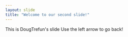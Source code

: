 ```yaml
---
layout: slide
title: "Welcome to our second slide!"
---
```

This is DougTrefun's slide
Use the left arrow to go back!